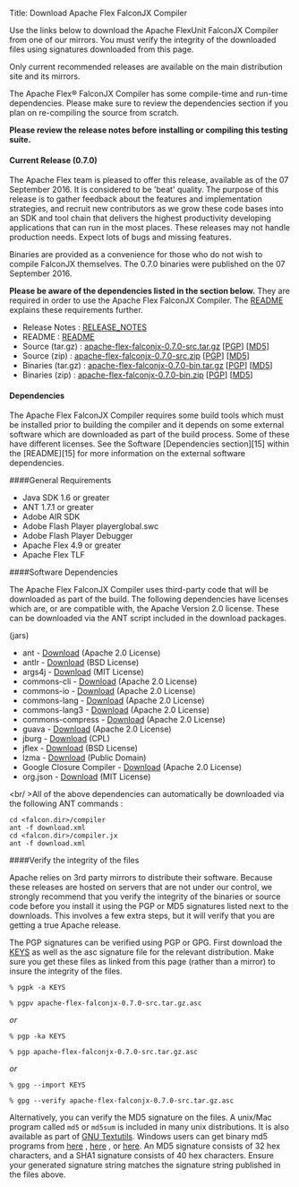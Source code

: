 Title:  Download Apache Flex FalconJX Compiler

Use the links below to download the Apache FlexUnit FalconJX Compiler from one of our mirrors. You must verify the integrity of the downloaded files using signatures downloaded from this page.

Only current recommended releases are available on the main distribution site and its mirrors.

The Apache Flex® FalconJX Compiler has some compile-time and run-time dependencies.  Please make sure to review the dependencies section if you plan on re-compiling the source from scratch.

**Please review the release notes before installing or compiling this testing suite.**

<div class="headline"><h4>Current Release (0.7.0)</h4></div>
The Apache Flex team is pleased to offer this release, available as of the 07 September 2016.  It is considered to be 'beat' quality.  The purpose of this release is to gather feedback about the features and implementation strategies, and recruit new contributors as we grow these code bases into an SDK and tool chain that delivers the highest productivity developing applications that can run in the most places.   These releases may not handle production needs.  Expect lots of bugs and missing features.

Binaries are provided as a convenience for those who do not wish to compile FalconJX themselves.  The 0.7.0 binaries were published on the 07 September 2016.

**Please be aware of the dependencies listed in the section below.**  They are required in order to use the Apache Flex FalconJX Compiler.  The [README][15] explains these requirements further.

- Release Notes : [RELEASE_NOTES][2]
- README : [README][15]
- Source (tar.gz) : [apache-flex-falconjx-0.7.0-src.tar.gz][3] [[PGP](http://www.apache.org/dist/flex/falcon/0.7.0/apache-flex-falconjx-0.7.0-src.tar.gz.asc)] [[MD5](http://www.apache.org/dist/flex/falcon/0.7.0/apache-flex-falconjx-0.7.0-src.tar.gz.md5)]
- Source (zip) : [apache-flex-falconjx-0.7.0-src.zip][4] [[PGP](http://www.apache.org/dist/flex/falcon/0.7.0/apache-flex-falconjx-0.7.0-src.zip.asc)] [[MD5](http://www.apache.org/dist/flex/falcon/0.7.0/apache-flex-falconjx-0.7.0-src.zip.md5)]
- Binaries (tar.gz) : [apache-flex-falconjx-0.7.0-bin.tar.gz][7] [[PGP](http://www.apache.org/dist/flex/falcon/0.7.0/binaries/apache-flex-falconjx-0.7.0-bin.tar.gz.asc)] [[MD5](http://www.apache.org/dist/flex/falcon/0.7.0/binaries/apache-flex-falconjx-0.7.0-bin.tar.gz.md5)]
- Binaries (zip) : [apache-flex-falconjx-0.7.0-bin.zip][8] [[PGP](http://www.apache.org/dist/flex/falcon/0.7.0/binaries/apache-flex-falconjx-0.7.0-bin.zip.asc)] [[MD5](http://www.apache.org/dist/flex/falcon/0.7.0/binaries/apache-flex-falconjx-0.7.0-bin.zip.md5)]

<div class="headline"><h4>Dependencies</h4></div>
The Apache Flex FalconJX Compiler requires some build tools which must be installed prior to building the compiler and it depends on some external software which are downloaded as part of the build process.  Some of these have different licenses. See the Software [Dependencies section][15] within the [README][15] for more information on the external software dependencies.

####General Requirements
- Java SDK 1.6 or greater
- ANT 1.7.1 or greater
- Adobe AIR SDK
- Adobe Flash Player playerglobal.swc
- Adobe Flash Player Debugger
- Apache Flex 4.9 or greater
- Apache Flex TLF

####Software Dependencies

The Apache Flex FalconJX Compiler uses third-party code that will be downloaded as part of the build. The following dependencies have licenses which are, or are compatible with, the Apache
Version 2.0 license.  These can be downloaded via the ANT script included in the download packages.

(jars)

- ant -  [Download](http://search.maven.org/remotecontent?filepath=org/apache/ant/ant/1.7.1/ant-1.7.1.jar) (Apache 2.0 License)
- antlr - [Download](https://repo1.maven.org/maven2/org/antlr/antlr-complete/3.5.2/antlr-3.5.2-complete.jar) (BSD License)
- args4j - [Download](http://search.maven.org/remotecontent?filepath=args4j/args4j/2.0.28/args4j-2.0.28.jar) (MIT License)
- commons-cli - [Download](https://repo1.maven.org/maven2/commons-cli/commons-cli/1.2/commons-cli-1.2-bin.tar.gz) (Apache 2.0 License)
- commons-io - [Download](https://repo1.maven.org/maven2/commons-io/commons-io/2.4/commons-io-2.4.tar.gz) (Apache 2.0 License)
- commons-lang - [Download](https://repo1.maven.org/maven2/commons-lang/commons-lang/2.6/commons-lang-2.6.tar.gz) (Apache 2.0 License)
- commons-lang3 - [Download](https://repo1.maven.org/maven2/org/apache/commons/commons-lang3/3.4/commons-lang3-3.4.jar) (Apache 2.0 License)
- commons-compress - [Download](https://repo1.maven.org/maven2/org/apache/commons/commons-compress/1.10/commons-compress-1.10.jar) (Apache 2.0 License)
- guava - [Download](https://repo1.maven.org/maven2/com/google/guava/guava/17.0/guava-17.0.jar) (Apache 2.0 License)
- jburg - [Download](https://repo1.maven.org/maven2/net/sourceforge/jburg/jburg/1.10.2/jburg-1.10.2.jar)  (CPL)
- jflex - [Download](http://jflex.de/jflex-1.6.0.tar.gz) (BSD License)
- lzma - [Download](http://www.java2s.com/Code/JarDownload/lzma/lzma-9.20.jar.zip)  (Public Domain)
- Google Closure Compiler - [Download](http://github.com/google/closure-compiler/archive/v20151015.zip) (Apache 2.0 License)
- org.json - [Download](http://search.maven.org/remotecontent?filepath=org/codeartisans/org.json/20131017/org.json-20131017.jar) (MIT License)

<br/ >All of the above dependencies can automatically be downloaded via the following ANT commands :

    cd <falcon.dir>/compiler
    ant -f download.xml
    cd <falcon.dir>/compiler.jx
    ant -f download.xml

####Verify the integrity of the files

Apache relies on 3rd party mirrors to distribute their software.  Because these releases are hosted on servers that are not under our control, we strongly recommend that you verify the integrity of the binaries or source code before you install it using the PGP or MD5 signatures listed next to the downloads.  This involves a few extra steps, but it will verify that you are getting a true Apache release.

The PGP signatures can be verified using PGP or GPG. First download the [KEYS][10] as well as the asc signature file for the relevant distribution. Make sure you get these files as linked from this page (rather than a mirror) to insure the integrity of the files.

    % pgpk -a KEYS

    % pgpv apache-flex-falconjx-0.7.0-src.tar.gz.asc

*or*

    % pgp -ka KEYS

    % pgp apache-flex-falconjx-0.7.0-src.tar.gz.asc

*or*

    % gpg --import KEYS

    % gpg --verify apache-flex-falconjx-0.7.0-src.tar.gz.asc


Alternatively, you can verify the MD5 signature on the files. A unix/Mac program called `md5` or `md5sum` is included in many unix distributions. It is also available as part of [GNU Textutils][11]. Windows users can get binary md5 programs from [here][12] , [here][13] , or [here][14]. An MD5 signature consists of 32 hex characters, and a SHA1 signature consists of 40 hex characters. Ensure your generated signature string matches the signature string published in the files above.


[2]: http://www.apache.org/dyn/closer.lua/flex/falcon/0.7.0/RELEASE_NOTES
[3]: http://www.apache.org/dyn/closer.lua/flex/falcon/0.7.0/apache-flex-falconjx-0.7.0-src.tar.gz
[4]: http://www.apache.org/dyn/closer.lua/flex/falcon/0.7.0/apache-flex-falconjx-0.7.0-src.zip
[7]: http://www.apache.org/dyn/closer.lua/flex/falcon/0.7.0/binaries/apache-flex-falconjx-0.7.0-bin.tar.gz
[8]: http://www.apache.org/dyn/closer.lua/flex/falcon/0.7.0/binaries/apache-flex-falconjx-0.7.0-bin.zip
[10]: http://www.apache.org/dist/flex/KEYS
[11]: http://www.gnu.org/software/textutils/textutils.html
[12]: http://www.fourmilab.ch/md5/
[13]: http://www.pc-tools.net/win32/freeware/console/
[14]: http://www.slavasoft.com/fsum/
[15]: http://www.apache.org/dyn/closer.lua/flex/falcon/0.7.0/READme
